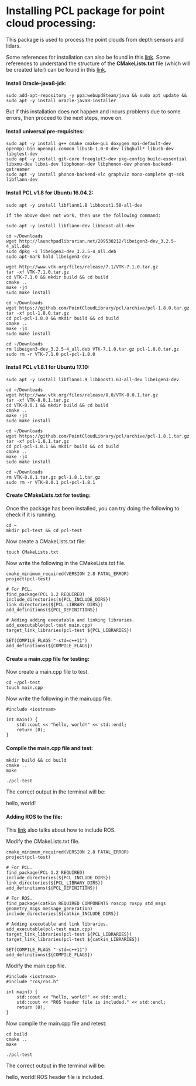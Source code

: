 # Installing PCL package for point cloud processing:

This package is used to process the point clouds from depth sensors and lidars.

Some references for installation can also be found in this [link](https://askubuntu.com/questions/916260/how-to-install-point-cloud-library-v1-8-pcl-1-8-0-on-ubuntu-16-04-2-lts-for).
Some references to understand the structure of the **CMakeLists.txt** file (which will be created later) can be found in this [link](https://answers.ros.org/question/237494/fatal-error-rosrosh-no-such-file-or-directory/).

#### Install Oracle-java8-jdk:
```
sudo add-apt-repository -y ppa:webupd8team/java && sudo apt update && sudo apt -y install oracle-java8-installer
```
But if this installation does not happen and incurs problems due to some errors, then proceed to the next steps, move on.

#### Install universal pre-requisites:
```
sudo apt -y install g++ cmake cmake-gui doxygen mpi-default-dev openmpi-bin openmpi-common libusb-1.0-0-dev libqhull* libusb-dev libgtest-dev
sudo apt -y install git-core freeglut3-dev pkg-config build-essential libxmu-dev libxi-dev libphonon-dev libphonon-dev phonon-backend-gstreamer
sudo apt -y install phonon-backend-vlc graphviz mono-complete qt-sdk libflann-dev
```

#### Install PCL v1.8 for Ubuntu 16.04.2:
```
sudo apt -y install libflann1.8 libboost1.58-all-dev

If the above does not work, then use the following command:

sudo apt -y install libflann-dev libboost-all-dev

cd ~/Downloads
wget http://launchpadlibrarian.net/209530212/libeigen3-dev_3.2.5-4_all.deb
sudo dpkg -i libeigen3-dev_3.2.5-4_all.deb
sudo apt-mark hold libeigen3-dev

wget http://www.vtk.org/files/release/7.1/VTK-7.1.0.tar.gz
tar -xf VTK-7.1.0.tar.gz
cd VTK-7.1.0 && mkdir build && cd build
cmake ..
make -j4
sudo make install

cd ~/Downloads
wget https://github.com/PointCloudLibrary/pcl/archive/pcl-1.8.0.tar.gz
tar -xf pcl-1.8.0.tar.gz
cd pcl-pcl-1.8.0 && mkdir build && cd build
cmake ..
make -j4
sudo make install

cd ~/Downloads
rm libeigen3-dev_3.2.5-4_all.deb VTK-7.1.0.tar.gz pcl-1.8.0.tar.gz
sudo rm -r VTK-7.1.0 pcl-pcl-1.8.0
```

#### Install PCL v1.8.1 for Ubuntu 17.10:
```
sudo apt -y install libflann1.9 libboost1.63-all-dev libeigen3-dev

cd ~/Downloads
wget http://www.vtk.org/files/release/8.0/VTK-8.0.1.tar.gz
tar -xf VTK-8.0.1.tar.gz
cd VTK-8.0.1 && mkdir build && cd build
cmake ..
make -j4                                                                   
sudo make install

cd ~/Downloads
wget https://github.com/PointCloudLibrary/pcl/archive/pcl-1.8.1.tar.gz
tar -xf pcl-1.8.1.tar.gz
cd pcl-pcl-1.8.1 && mkdir build && cd build
cmake ..
make -j4
sudo make install

cd ~/Downloads
rm VTK-8.0.1.tar.gz pcl-1.8.1.tar.gz
sudo rm -r VTK-8.0.1 pcl-pcl-1.8.1
```

#### Create CMakeLists.txt for testing:
Once the package has been installed, you can try doing the following to check if it is running.

```
cd ~
mkdir pcl-test && cd pcl-test
```

Now create a CMakeLists.txt file:

```
touch CMakeLists.txt
```

Now write the following in the CMakeLists.txt file.

```
cmake_minimum_required(VERSION 2.8 FATAL_ERROR)
project(pcl-test)

# For PCL.
find_package(PCL 1.2 REQUIRED)
include_directories(${PCL_INCLUDE_DIRS})
link_directories(${PCL_LIBRARY_DIRS})
add_definitions(${PCL_DEFINITIONS})

# Adding adding executable and linking libraries.
add_executable(pcl-test main.cpp)
target_link_libraries(pcl-test ${PCL_LIBRARIES})

SET(COMPILE_FLAGS "-std=c++11")
add_definitions(${COMPILE_FLAGS})
```

#### Create a main.cpp file for testing:
Now create a main.cpp file to test.

```
cd ~/pcl-test
touch main.cpp
```

Now write the following in the main.cpp file.

```
#include <iostream>

int main() {
    std::cout << "hello, world!" << std::endl;
    return (0);
}
```

#### Compile the main.cpp file and test:
```
mkdir build && cd build
cmake ..
make

./pcl-test
```

The correct output in the terminal will be:

hello, world!

#### Adding ROS to the file:

This [link](https://answers.ros.org/question/237494/fatal-error-rosrosh-no-such-file-or-directory/) also talks about how to include ROS.

Modify the CMakeLists.txt file.

```
cmake_minimum_required(VERSION 2.8 FATAL_ERROR)
project(pcl-test)

# For PCL.
find_package(PCL 1.2 REQUIRED)
include_directories(${PCL_INCLUDE_DIRS})
link_directories(${PCL_LIBRARY_DIRS})
add_definitions(${PCL_DEFINITIONS})

# For ROS.
find_package(catkin REQUIRED COMPONENTS roscpp rospy std_msgs geometry_msgs message_generation)
include_directories(${catkin_INCLUDE_DIRS})

# Adding executable and link libraries.
add_executable(pcl-test main.cpp)
target_link_libraries(pcl-test ${PCL_LIBRARIES})
target_link_libraries(pcl-test ${catkin_LIBRARIES})

SET(COMPILE_FLAGS "-std=c++11")
add_definitions(${COMPILE_FLAGS})
```

Modify the main.cpp file.

```
#include <iostream>
#include "ros/ros.h"

int main() {
    std::cout << "hello, world!" << std::endl;
    std::cout << "ROS header file is included." << std::endl;
    return (0);
}
```

Now compile the main.cpp file and retest:

```
cd build
cmake ..
make

./pcl-test
```

The correct output in the terminal will be:

hello, world!
ROS header file is included.
